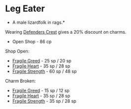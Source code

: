 # Leg Eater

* A male lizardfolk in rags.*

Wearing [Defenders Crest](/charms/defenders_crest.md) gives a 20% discount on charms.

* Open Shop - 86 cp

Shop Open:

* [Fragile Greed](/charms/fragile_greed.md) - 25 sp / 20 sp
* [Fragile Heart](/charms/fragile_heart.md) - 35 sp / 28 sp
* [Fragile Strength](/charms/fragile_strength.md) - 60 sp / 48 sp

Charm Broken:

* [Fragile Greed](/charms/fragile_greed.md) - 15 sp / 12 sp
* [Fragile Heart](/charms/fragile_heart.md) - 35 sp / 28 sp
* [Fragile Strength](/charms/fragile_strength.md) - 35 sp / 28 sp
